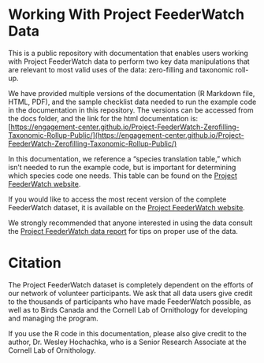 # Working With Project FeederWatch Data

This is a public repository with documentation that enables users working with Project FeederWatch data to perform two key data manipulations that are relevant to most valid uses of the data: zero-filling and taxonomic roll-up.  

We have provided multiple versions of the documentation (R Markdown file, HTML, PDF), and the sample checklist data needed to run the example code in the documentation in this repository. The versions can be accessed from the docs folder, and the link for the html documentation is: [https://engagement-center.github.io/Project-FeederWatch-Zerofilling-Taxonomic-Rollup-Public/](https://engagement-center.github.io/Project-FeederWatch-Zerofilling-Taxonomic-Rollup-Public/)

In this documentation, we reference a “species translation table,” which isn’t needed to run the example code, but is important for determining which species code one needs. This table can be found on the [Project FeederWatch website](https://feederwatch.org/explore/raw-dataset-requests/).

If you would like to access the most recent version of the complete FeederWatch dataset, it is available on the [Project FeederWatch website](https://feederwatch.org/explore/raw-dataset-requests/). 

We strongly recommended that anyone interested in using the data consult the [Project FeederWatch data report](https://doi.org/10.3389/fevo.2021.619682) for tips on proper use of the data.


# Citation

The Project FeederWatch dataset is completely dependent on the efforts of our network of volunteer participants. We ask that all data users give credit to the thousands of participants who have made FeederWatch possible, as well as to Birds Canada and the Cornell Lab of Ornithology for developing and managing the program. 

If you use the R code in this documentation, please also give credit to the author, Dr. Wesley Hochachka, who is a Senior Research Associate at the Cornell Lab of Ornithology. 

